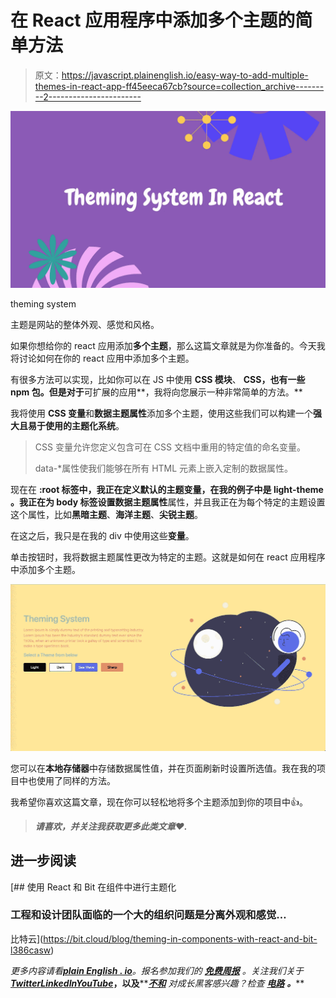 # 在 React 应用程序中添加多个主题的简单方法

> 原文：<https://javascript.plainenglish.io/easy-way-to-add-multiple-themes-in-react-app-ff45eeca67cb?source=collection_archive---------2----------------------->

![](img/3420b794aa9f87cbb66486c9cad428f1.png)

theming system

主题是网站的整体外观、感觉和风格。

如果你想给你的 react 应用添加**多个主题**，那么这篇文章就是为你准备的。今天我将讨论如何在你的 react 应用中添加多个主题。

有很多方法可以实现，比如你可以在 JS 中使用 **CSS 模块**、 **CSS，也有一些 **npm 包**。但是对于**可扩展的应用**，我将向您展示一种非常简单的方法。**

我将使用 **CSS 变量**和**数据主题属性**添加多个主题，使用这些我们可以构建一个**强大且易于使用的主题化系统**。

> CSS 变量允许您定义包含可在 CSS 文档中重用的特定值的命名变量。
> 
> data-*属性使我们能够在所有 HTML 元素上嵌入定制的数据属性。

现在在 **:root 标签中，**我正在定义默认的主题变量，在我的例子中是 **light-theme** 。我正在为 body 标签设置**数据主题属性**属性，并且我正在为每个特定的主题设置这个属性，比如**黑暗主题**、**海洋主题**、**尖锐主题**。

在这之后，我只是在我的 div 中使用这些**变量**。

单击按钮时，我将数据主题属性更改为特定的主题。这就是如何在 react 应用程序中添加多个主题。

![](img/fc6a03017adb176a356f0b6ec7b3c00a.png)

您可以在**本地存储器**中存储数据属性值，并在页面刷新时设置所选值。我在我的项目中也使用了同样的方法。

我希望你喜欢这篇文章，现在你可以轻松地将多个主题添加到你的项目中👍。

> ***请喜欢，并关注我获取更多此类文章❤️.***

## 进一步阅读

[](https://bit.cloud/blog/theming-in-components-with-react-and-bit-l386casw) [## 使用 React 和 Bit 在组件中进行主题化

### 工程和设计团队面临的一个大的组织问题是分离外观和感觉…

比特云](https://bit.cloud/blog/theming-in-components-with-react-and-bit-l386casw) 

*更多内容请看*[***plain English . io***](https://plainenglish.io/)*。报名参加我们的* [***免费周报***](http://newsletter.plainenglish.io/) *。关注我们关于*[***Twitter***](https://twitter.com/inPlainEngHQ)[***LinkedIn***](https://www.linkedin.com/company/inplainenglish/)*[***YouTube***](https://www.youtube.com/channel/UCtipWUghju290NWcn8jhyAw)***，以及****[***不和***](https://discord.gg/GtDtUAvyhW) *对成长黑客感兴趣？检查* [***电路***](https://circuit.ooo/) ***。*****